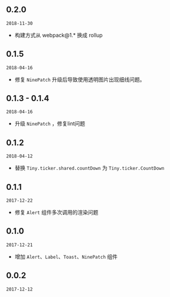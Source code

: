 ## 0.2.0

`2018-11-30`
- 构建方式从 webpack@1.* 换成 rollup

## 0.1.5

`2018-04-16`

- 修复 `NinePatch` 升级后导致使用透明图片出现细线问题。

## 0.1.3 - 0.1.4

`2018-04-16`

- 升级 `NinePatch` ，修复lint问题

## 0.1.2

`2018-04-12`

- 替换 `Tiny.ticker.shared.countDown` 为 `Tiny.ticker.CountDown`

## 0.1.1

`2017-12-22`

- 修复 `Alert` 组件多次调用的渲染问题

## 0.1.0

`2017-12-21`

- 增加 `Alert`、`Label`、`Toast`、`NinePatch` 组件

## 0.0.2

`2017-12-12`

